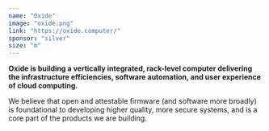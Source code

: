 ```yaml
---
name: "Oxide"
image: "oxide.png"
link: "https://oxide.computer/"
sponsor: "silver"
size: "m"
---
```


**Oxide is building a vertically integrated, rack-level computer delivering the infrastructure efficiencies, software automation, and user experience of cloud computing.**

We believe that open and attestable firmware (and software more broadly) is foundational to developing higher quality, more secure systems, and is a core part of the products we are building.
